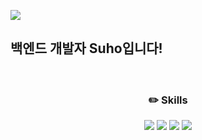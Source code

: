 <!--
**Dev-Suho/Dev-Suho** is a ✨ _special_ ✨ repository because its `README.md` (this file) appears on your GitHub profile.

Here are some ideas to get you started:

- 🔭 I’m currently working on ...
- 🌱 I’m currently learning ...
- 👯 I’m looking to collaborate on ...
- 🤔 I’m looking for help with ...
- 💬 Ask me about ...
- 📫 How to reach me: ...
- 😄 Pronouns: ...
- ⚡ Fun fact: ...
-->

<a href = "https://develop-suho.tistory.com"><img src = "https://img.shields.io/badge/Tistory-FFFFFF?style=flat&logo=Tistory&logoColor=black"/></a>
<h2>백엔드 개발자 Suho입니다!</h2><br/>
<div align = "center"> 
<h3>✏️ Skills</h3>
 
  <img src="https://img.shields.io/badge/Java-F80000?style=for-the-badge&logo=java&logoColor=white">
  <img src="https://img.shields.io/badge/Spring-69b82b?style=for-the-badge&logo=Spring&logoColor=white">
  <img src="https://img.shields.io/badge/JPA-000000?style=for-the-badge&logo=&logoColor=black">
  <img src="https://img.shields.io/badge/AWS-ff9900?style=for-the-badge&logo=Amazon AWS&logoColor=white">
</div>
